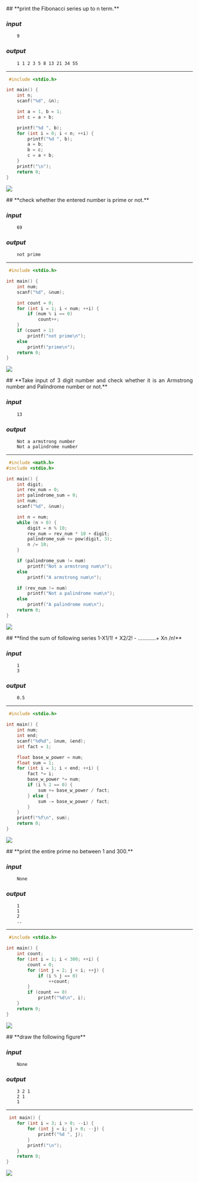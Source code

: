 <p style='text-align: justify;'>
## **print the Fibonacci series up to n term.**
</p>

### _input_
	
	    9

### _output_
	
	    1 1 2 3 5 8 13 21 34 55

----
```c
 #include <stdio.h>

int main() {
    int n;
    scanf("%d", &n);

    int a = 1, b = 1;
    int c = a + b;

    printf("%d ", b);
    for (int i = 0; i < n; ++i) {
        printf("%d ", b);
        a = b;
        b = c;
        c = a + b;
    }
    printf("\n");
    return 0;
}
```

![](/home/yds/Projects/lazypdf/example/program-1.png)


<p style='text-align: justify;'>
## **check whether the entered number is prime or not.**
</p>

### _input_
	
	    69

### _output_
	
	    not prime

----
```c
 #include <stdio.h>

int main() {
    int num;
    scanf("%d", &num);

    int count = 0;
    for (int i = 1; i < num; ++i) {
        if (num % i == 0)
            count++;
    }
    if (count > 1)
        printf("not prime\n");
    else
        printf("prime\n");
    return 0;
}
```

![](/home/yds/Projects/lazypdf/example/program-2.png)


<p style='text-align: justify;'>
## **Take input of 3 digit number and check whether it is an Armstrong number and Palindrome number or not.**
</p>

### _input_
	
	    13

### _output_
	
	    Not a armstrong number
	    Not a palindrome number

----
```c
 #include <math.h>
#include <stdio.h>

int main() {
    int digit;
    int rev_num = 0;
    int palindrome_sum = 0;
    int num;
    scanf("%d", &num);

    int n = num;
    while (n > 0) {
        digit = n % 10;
        rev_num = rev_num * 10 + digit;
        palindrome_sum += pow(digit, 3);
        n /= 10;
    }

    if (palindrome_sum != num)
        printf("Not a armstrong num\n");
    else
        printf("A armstrong num\n");

    if (rev_num != num)
        printf("Not a palindrome num\n");
    else
        printf("A palindrome num\n");
    return 0;
}
```

![](/home/yds/Projects/lazypdf/example/program-3.png)


<p style='text-align: justify;'>
## **find the sum of following series 1-X1/1! + X2/2! - ............+ Xn /n!**
</p>

### _input_
	 
	    1
	    3

### _output_
	
	    0.5

----
```c
 #include <stdio.h>

int main() {
    int num;
    int end;
    scanf("%d%d", &num, &end);
    int fact = 1;

    float base_w_power = num;
    float sum = 1;
    for (int i = 1; i < end; ++i) {
        fact *= i;
        base_w_power *= num;
        if (i % 2 == 0) {
            sum += base_w_power / fact;
        } else {
            sum -= base_w_power / fact;
        }
    }
    printf("%f\n", sum);
    return 0;
}
```

![](/home/yds/Projects/lazypdf/example/program-4.png)


<p style='text-align: justify;'>
## **print the entire prime no between 1 and 300.**
</p>

### _input_
	
	    None

### _output_
	
	    1
	    1
	    2
	    ..

----
```c
 #include <stdio.h>

int main() {
    int count;
    for (int i = 1; i < 300; ++i) {
        count = 0;
        for (int j = 2; j < i; ++j) {
            if (i % j == 0)
                ++count;
        }
        if (count == 0)
            printf("%d\n", i);
    }
    return 0;
}
```

![](/home/yds/Projects/lazypdf/example/program-5.png)


<p style='text-align: justify;'>
## **draw the following figure**
</p>

### _input_
	
	    None

### _output_
	
	    3 2 1
	    2 1
	    1

----
```c
 int main() {
    for (int i = 3; i > 0; --i) {
        for (int j = i; j > 0; --j) {
            printf("%d ", j);
        }
        printf("\n");
    }
    return 0;
}
```

![](/home/yds/Projects/lazypdf/example/program-6.png)


